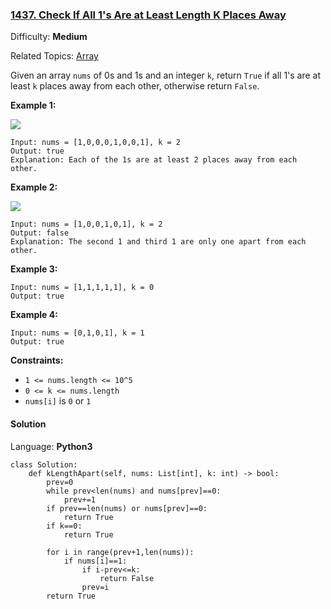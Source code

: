 ### [1437\. Check If All 1's Are at Least Length K Places Away](https://leetcode.com/problems/check-if-all-1s-are-at-least-length-k-places-away/)

Difficulty: **Medium**  

Related Topics: [Array](https://leetcode.com/tag/array/)


Given an array `nums` of 0s and 1s and an integer `k`, return `True` if all 1's are at least `k` places away from each other, otherwise return `False`.

**Example 1:**

**![](https://assets.leetcode.com/uploads/2020/04/15/sample_1_1791.png)**

```
Input: nums = [1,0,0,0,1,0,0,1], k = 2
Output: true
Explanation: Each of the 1s are at least 2 places away from each other.
```

**Example 2:**

**![](https://assets.leetcode.com/uploads/2020/04/15/sample_2_1791.png)**

```
Input: nums = [1,0,0,1,0,1], k = 2
Output: false
Explanation: The second 1 and third 1 are only one apart from each other.
```

**Example 3:**

```
Input: nums = [1,1,1,1,1], k = 0
Output: true
```

**Example 4:**

```
Input: nums = [0,1,0,1], k = 1
Output: true
```

**Constraints:**

*   `1 <= nums.length <= 10^5`
*   `0 <= k <= nums.length`
*   `nums[i]` is `0` or `1`


#### Solution

Language: **Python3**

```python3
class Solution:
    def kLengthApart(self, nums: List[int], k: int) -> bool:
        prev=0
        while prev<len(nums) and nums[prev]==0:
            prev+=1
        if prev==len(nums) or nums[prev]==0:
            return True
        if k==0:
            return True
​
        for i in range(prev+1,len(nums)):
            if nums[i]==1:
                if i-prev<=k:
                    return False
                prev=i
        return True
        
```